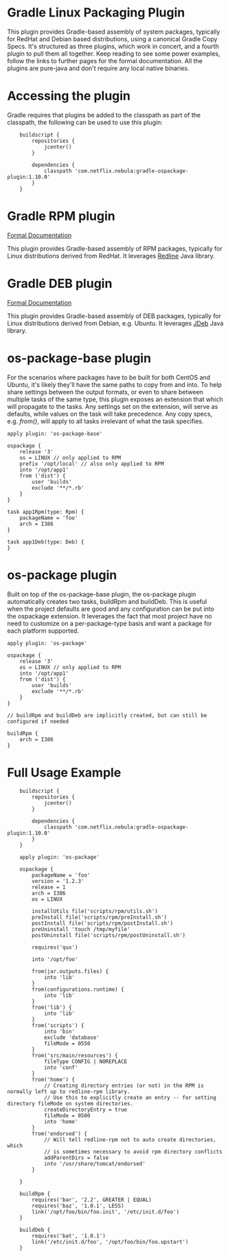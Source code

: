 # Gradle Linux Packaging Plugin

This plugin provides Gradle-based assembly of system packages, typically for RedHat and Debian based distributions,
using a canonical Gradle Copy Specs. It's structured as three plugins, which work in concert, and a fourth plugin
to pull them all together. Keep reading to see some power examples, follow the links to further pages for the formal
documentation. All the plugins are pure-java and don't require any local native binaries.

# Accessing the plugin

Gradle requires that plugins be added to the classpath as part of the classpath, the following can be used to use this
plugin:

```
    buildscript {
        repositories {
            jcenter()
        }

        dependencies {
            classpath 'com.netflix.nebula:gradle-ospackage-plugin:1.10.0'
        }
    }
```

# Gradle RPM plugin

[Formal Documentation](Plugin-Rpm.md)

This plugin provides Gradle-based assembly of RPM packages, typically for Linux distributions
derived from RedHat.  It leverages [Redline](http://redline-rpm.org/) Java library.

# Gradle DEB plugin

[Formal Documentation](Plugin-Deb.md)

This plugin provides Gradle-based assembly of DEB packages, typically for Linux distributions
derived from Debian, e.g. Ubuntu.  It leverages [JDeb](https://github.com/tcurdt/jdeb) Java library.

# os-package-base plugin

For the scenarios where packages have to be built for both CentOS and Ubuntu, it's likely they'll have the same paths to
copy from and into. To help share settings between the output formats, or even to share between multiple tasks of the
same type, this plugin exposes an extension that which will propagate to the tasks. Any settings set on the extension,
will serve as defaults, while values on the task will take precedence. Any copy specs, e.g. _from()_, will apply to all
tasks irrelevant of what the task specifies.

```
apply plugin: 'os-package-base'

ospackage {
    release '3'
    os = LINUX // only applied to RPM
    prefix '/opt/local' // also only applied to RPM
    into '/opt/app1'
    from ('dist') {
        user 'builds'
        exclude '**/*.rb'
    }
}

task app1Rpm(type: Rpm) {
    packageName = 'foo'
    arch = I386
}

task app1Deb(type: Deb) {
}
```

# os-package plugin

Built on top of the os-package-base plugin, the os-package plugin automatically creates two tasks, buildRpm and buildDeb.
This is useful when the project defaults are good and any configuration can be put into the ospackage extension. It
 leverages the fact that most project have no need to customize on a per-package-type basis and want a package for each
 platform supported.

```
apply plugin: 'os-package'

ospackage {
    release '3'
    os = LINUX // only applied to RPM
    into '/opt/app1'
    from ('dist') {
        user 'builds'
        exclude '**/*.rb'
    }
}

// buildRpm and buildDeb are implicitly created, but can still be configured if needed

buildRpm {
    arch = I386
}
```

# Full Usage Example
```
    buildscript {
        repositories {
            jcenter()
        }

        dependencies {
            classpath 'com.netflix.nebula:gradle-ospackage-plugin:1.10.0'
        }
    }

    apply plugin: 'os-package'

    ospackage {
        packageName = 'foo'
        version = '1.2.3'
        release = 1
        arch = I386
        os = LINUX

        installUtils file('scripts/rpm/utils.sh')
        preInstall file('scripts/rpm/preInstall.sh')
        postInstall file('scripts/rpm/postInstall.sh')
        preUninstall 'touch /tmp/myfile'
        postUninstall file('scripts/rpm/postUninstall.sh')

        requires('qux')

        into '/opt/foo'

        from(jar.outputs.files) {
            into 'lib'
        }
        from(configurations.runtime) {
            into 'lib'
        }
        from('lib') {
            into 'lib'
        }
        from('scripts') {
            into 'bin'
            exclude 'database'
            fileMode = 0550
        }
        from('src/main/resources') {
            fileType CONFIG | NOREPLACE
            into 'conf'
        }
        from('home') {
            // Creating directory entries (or not) in the RPM is normally left up to redline-rpm library.
            // Use this to explicitly create an entry -- for setting directory fileMode on system directories.
            createDirectoryEntry = true
            fileMode = 0500
            into 'home'
        }
        from('endorsed') {
            // Will tell redline-rpm not to auto create directories, which
            // is sometimes necessary to avoid rpm directory conflicts
            addParentDirs = false
            into '/usr/share/tomcat/endorsed'
        }

    }

    buildRpm {
        requires('bar', '2.2', GREATER | EQUAL)
        requires('baz', '1.0.1', LESS)
        link('/opt/foo/bin/foo.init', '/etc/init.d/foo')
    }

    buildDeb {
        requires('bat', '1.0.1')
        link('/etc/init.d/foo', '/opt/foo/bin/foo.upstart')
    }

```
